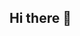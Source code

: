 ## Hi there 👋

<!--
**Blacklilly01/Blacklilly01** is a ✨ _special_ ✨ repository because its `README.md` (this file) appears on your GitHub profile.

Here are some ideas to get you started:

- 🔭 I’m currently working on ...a master's degree in library information science.
- 🌱 I’m currently learning ...about innovative information through design thinking and digital curation.
- 👯 I’m looking to collaborate on ...programming in my work place at the Free Library of Philadelphia's Business Resource Innovation Center. 
- 🤔 I’m looking for help with ...how to organize and balance my work and school schedule. 
- 💬 Ask me about ...how I see and speak to my grandchildren. 
- 📫 How to reach me: ..at blacklilly01@gmail.com
- 😄 Pronouns: ...
- ⚡ Fun fact: ...I can look at snakes camouflage until my brain tells me its a snake, then I start screeming. 
-->
